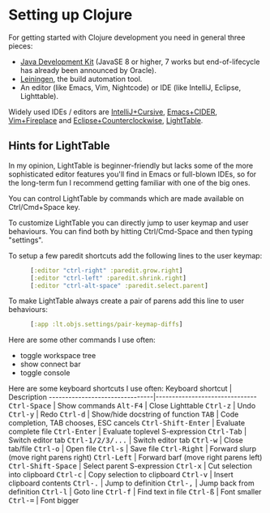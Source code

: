 # Setting up Clojure

For getting started with Clojure development you need in general three pieces:

- [Java Development Kit](http://www.oracle.com/technetwork/java/javase/downloads)
  (JavaSE 8 or higher, 7 works but end-of-lifecycle has already been
  announced by Oracle).
- [Leiningen](http://leiningen.org/), the build automation tool.
- An editor (like Emacs, Vim, Nightcode) or IDE (like IntelliJ, Eclipse, Lighttable).


Widely used IDEs / editors are
[IntelliJ+Cursive](https://cursiveclojure.com/),
[Emacs+CIDER](http://clojure-doc.org/articles/tutorials/emacs.html),
[Vim+Fireplace](http://www.neo.com/2014/02/25/getting-started-with-clojure-in-vim) and
[Eclipse+Counterclockwise](http://www.falkoriemenschneider.de/a__2014-05-27__Configuring-Eclipse-for-Clojure.html),
[LightTable](http://lighttable.com/).


## Hints for LightTable

In my opinion, LightTable is beginner-friendly but lacks some of the
more sophisticated editor features you'll find in Emacs or full-blown
IDEs, so for the long-term fun I recommend getting familiar with one
of the big ones.

You can control LightTable by commands which are made available on
Ctrl/Cmd+Space key.

To customize LightTable you can directly jump to user keymap and user behaviours. You can find both by hitting Ctrl/Cmd-Space and then typing "settings".

To setup a few paredit shortcuts add the following lines to the user keymap:
```clojure
      [:editor "ctrl-right" :paredit.grow.right]
      [:editor "ctrl-left" :paredit.shrink.right]
      [:editor "ctrl-alt-space" :paredit.select.parent]
```

To make LightTable always create a pair of parens add this line to user behaviours:
```clojure
      [:app :lt.objs.settings/pair-keymap-diffs]
```

Here are some other commands I use often:

  - toggle workspace tree
  - show connect bar
  - toggle console

Here are some keyboard shortcuts I use often:
Keyboard shortcut               | Description
--------------------------------|-------------------------------
<kbd>Ctrl-Space</kbd> |        Show commands
<kbd>Alt-F4</kbd> |            Close Lighttable
<kbd>Ctrl-z</kbd> |            Undo
<kbd>Ctrl-y</kbd> |            Redo
<kbd>Ctrl-d</kbd> |            Show/hide docstring of function
<kbd>TAB</kbd> |               Code completion, TAB chooses, ESC cancels
<kbd>Ctrl-Shift-Enter</kbd> |  Evaluate complete file
<kbd>Ctrl-Enter</kbd> |        Evaluate toplevel S-expression
<kbd>Ctrl-Tab</kbd> |          Switch editor tab
<kbd>Ctrl-1/2/3/...</kbd> |    Switch editor tab
<kbd>Ctrl-w</kbd> |            Close tab/file
<kbd>Ctrl-o</kbd> |            Open file
<kbd>Ctrl-s</kbd> |            Save file
<kbd>Ctrl-Right</kbd> |        Forward slurp (move right parens right)
<kbd>Ctrl-Left</kbd> |         Forward barf (move right parens left)
<kbd>Ctrl-Shift-Space</kbd> |  Select parent S-expression
<kbd>Ctrl-x</kbd> |            Cut selection into clipboard
<kbd>Ctrl-c</kbd> |            Copy selection to clipboard
<kbd>Ctrl-v</kbd> |            Insert clipboard contents
<kbd>Ctrl-.</kbd> |            Jump to definition
<kbd>Ctrl-,</kbd> |            Jump back from definition
<kbd>Ctrl-l</kbd> |            Goto line
<kbd>Ctrl-f</kbd> |            Find text in file
<kbd>Ctrl-ß</kbd> |            Font smaller
<kbd>Ctrl-=</kbd> |            Font bigger

